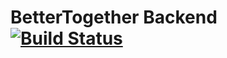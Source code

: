 
# BetterTogether Backend [![Build Status](https://travis-ci.org/Statoil/BetterTogetherBack-End.svg?branch=master)](https://travis-ci.org/Statoil/BetterTogetherBack-End)
